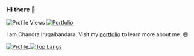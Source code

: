 ### Hi there 👋
![Profile Views](https://komarev.com/ghpvc/?username=chandralegend&color=brightgreen)
[![Portfolio](https://img.shields.io/badge/Visit-Portfolio-blueviolet)](http://chandralegend.github.io/)

I am Chandra Irugalbandara. Visit my [portfolio](http://chandralegend.github.io/) to learn more about me. 😄


<a href="https://github.com/chandralegend">
  <img alt="Profile" align="center" src="https://github-readme-stats.vercel.app/api?username=chandralegend&count_private=true&show_icons=true&custom_title=My%20Github%20Statistics" />
</a>
<a href="https://github.com/chandralegend">
  <img alt="Top Langs" align="center" src="https://github-readme-stats.vercel.app/api/top-langs/?username=chandralegend&langs_count=9&layout=compact&hide=CSS,PHP" />
</a>


<!--
**chandralegend/chandralegend** is a ✨ _special_ ✨ repository because its `README.md` (this file) appears on your GitHub profile.

Here are some ideas to get you started:

- 🔭 I’m currently working on ...
- 🌱 I’m currently learning ...
- 👯 I’m looking to collaborate on ...
- 🤔 I’m looking for help with ...
- 💬 Ask me about ...
- 📫 How to reach me: ...
- 😄 Pronouns: ...
- ⚡ Fun fact: ...
-->
